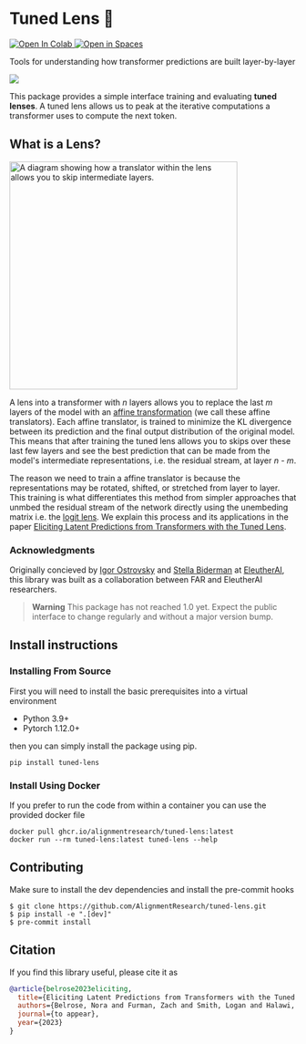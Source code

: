 # Tuned Lens 🔎
<a target="_blank" href="https://colab.research.google.com/github/AlignmentResearch/tuned-lens/blob/main/notebooks/interactive.ipynb">
  <img src="https://colab.research.google.com/assets/colab-badge.svg" alt="Open In Colab"/>
</a>
<a target="_blank" href="https://huggingface.co/spaces/AlignmentResearch/tuned-lens">
<img src="https://huggingface.co/datasets/huggingface/badges/resolve/main/open-in-hf-spaces-sm-dark.svg", alt="Open in Spaces">
</a>


Tools for understanding how transformer predictions are built layer-by-layer

<img src=https://user-images.githubusercontent.com/12176390/224879115-8bc95f26-68e4-4f43-9b4c-06ca5934a29d.png>

This package provides a simple interface training and evaluating __tuned lenses__. A tuned lens allows us to peak at the iterative computations a transformer uses to compute the next token.


## What is a Lens?
<img alt="A diagram showing how a translator within the lens allows you to skip intermediate layers." src="https://user-images.githubusercontent.com/12176390/227057947-1ef56811-f91f-48ff-8d2d-ff04cc599125.png"  width=400\>

A lens into a transformer with _n_ layers allows you to replace the last _m_ layers of the model with an [affine transformation](https://pytorch.org/docs/stable/generated/torch.nn.Linear.html) (we call these affine translators). Each affine translator, is trained to minimize the KL divergence between its prediction and the final output distribution of the original model. This means that after training the tuned lens allows you to skips over these last few layers and see the best prediction that can be made from the model's intermediate representations, i.e. the residual stream, at layer _n - m_.

The reason we need to train a affine translator is because the representations may be rotated, shifted, or stretched from layer to layer. This training is what differentiates this method from simpler approaches that unmbed the residual stream of the network directly using the unembeding matrix i.e. the [logit lens](https://www.lesswrong.com/posts/AcKRB8wDpdaN6v6ru/interpreting-gpt-the-logit-lens). We explain this process and its applications in the paper [Eliciting Latent Predictions from Transformers with the Tuned Lens](https://arxiv.org/abs/2303.08112).

### Acknowledgments
Originally concieved by [Igor Ostrovsky](https://twitter.com/igoro) and [Stella Biderman](https://www.stellabiderman.com/) at [EleutherAI](https://www.eleuther.ai/), this library was built as a collaboration between FAR and EleutherAI researchers.

> **Warning**
> This package has not reached 1.0 yet. Expect the public interface to change regularly and without a major version bump.

## Install instructions
### Installing From Source
First you will need to install the basic prerequisites into a virtual environment
* Python 3.9+
* Pytorch 1.12.0+

then you can simply install the package using pip.
```
pip install tuned-lens
```

### Install Using Docker
If you prefer to run the code from within a container you can use the provided docker
file
```
docker pull ghcr.io/alignmentresearch/tuned-lens:latest
docker run --rm tuned-lens:latest tuned-lens --help
```

## Contributing
Make sure to install the dev dependencies and install the pre-commit hooks
```
$ git clone https://github.com/AlignmentResearch/tuned-lens.git
$ pip install -e ".[dev]"
$ pre-commit install
```

## Citation

If you find this library useful, please cite it as

```bibtex
@article{belrose2023eliciting,
  title={Eliciting Latent Predictions from Transformers with the Tuned Lens},
  authors={Belrose, Nora and Furman, Zach and Smith, Logan and Halawi, Danny and McKinney, Lev and Ostrovsky, Igor and Biderman, Stella and Steinhardt, Jacob},
  journal={to appear},
  year={2023}
}
```
